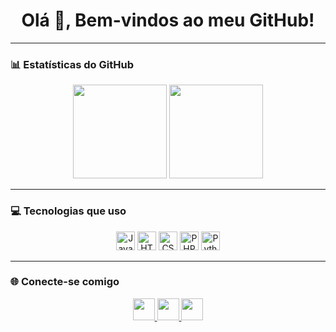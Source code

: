 <h1 align = "center">Olá 👋, Bem-vindos ao meu GitHub!</h1>

---

### 📊 Estatísticas do GitHub

<div align = "center">
  <img src="https://github-readme-stats.vercel.app/api?username=theuzvini&show_icons=true&theme=dracula&count_private=true&hide_border=false" height="150" />
  <img src="https://github-readme-stats.vercel.app/api/top-langs?username=theuzvini&layout=compact&theme=dracula&langs_count=6&hide_border=false" height="150"/>
</div>

---

### 💻 Tecnologias que uso

<div align = "center">
  <img src="https://cdn.jsdelivr.net/gh/devicons/devicon/icons/javascript/javascript-original.svg" height="30" alt="JavaScript" margin-right = "90px"/>
  <img src="https://cdn.jsdelivr.net/gh/devicons/devicon/icons/html5/html5-original.svg" height="30" alt="HTML5" margin-right = "90px"/>
  <img src="https://cdn.jsdelivr.net/gh/devicons/devicon/icons/css3/css3-original.svg" height="30" alt="CSS3" margin-right = "90px"/>
  <img src="https://cdn.jsdelivr.net/gh/devicons/devicon/icons/php/php-original.svg" height="30" alt="PHP" margin-right = "90px"/>
  <img src="https://cdn.jsdelivr.net/gh/devicons/devicon/icons/java/java-original.svg" height="30" alt="Python"/>
</div>

---

### 🌐 Conecte-se comigo

<div align = "center">
  <a href="https://discord.com" target="_blank">
    <img src="https://img.shields.io/static/v1?message=Discord&logo=discord&label=&color=7289DA&logoColor=white&style=for-the-badge" height="35" />
  </a>
  <a href="mailto:seuemail@gmail.com" target="_blank">
    <img src="https://img.shields.io/static/v1?message=Gmail&logo=gmail&label=&color=D14836&logoColor=white&style=for-the-badge" height="35" />
  </a>
  <a href="https://linkedin.com" target="_blank">
    <img src="https://img.shields.io/static/v1?message=LinkedIn&logo=linkedin&label=&color=0077B5&logoColor=white&style=for-the-badge" height="35" />
  </a>
</div>
